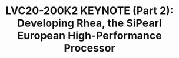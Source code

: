 ---
categories:
- lvc20
description: 'Chat with the speaker live on Slack during the scheduled broadcast time
  here: https://linaroconnect.slack.com/archives/C01B30A29V1&nbsp;<br><br>SiPearl
  was founded in 2019 as the production hand of the European Processor Initiative.
  Now at 22 employees, we are growing fast to deploy our first generation processor,
  Rhea, as the cornerstone of European Exascale systems. In this talk we provide an
  overview of SiPearl and our objectives and discuss some of the top-level architecture
  choices and KPI to address our target markets. A fundamental for the selection of
  Arm is the server software and partner ecosystem that has grown steadily over the
  years thanks to the user community with the help of organizations such as Linaro.'
image: /assets/images/featured-images/lvc20/LVC20-200K2.png
session_id: LVC20-200K2
session_room: '[Track 1] IoT/Edge/Embedded'
session_slot:
  end_time: 2020-09-23 08:15
  start_time: 2020-09-23 08:00
session_speakers:
- speaker_bio: Craig joined SiPearl in May 2020 as VP Marketing and Business Development.
    Before moving to SiPearl, Craig was Marketing Director for Marvell Semiconductor’s
    Server Processor Business Unit in Santa Clara, California. His 20+ years in the
    Semiconductor industry include sales, marketing, and technical roles with Cavium,
    AppliedMicro (AMCC), Lockheed-Martin, and Unisys. &amp;nbsp;Craig holds a B.S.
    in Mathematics from Lewis &amp;amp; Clark College in Portland, Oregon, and an
    MS in Electrical Engineering from San Diego State University.
  speaker_company: SiPearl
  speaker_image: http://avatars.sched.co/4/cb/11793143/avatar.jpg.320x320px.jpg?43a
  speaker_name: Craig PRUNTY
  speaker_position: VP Marketing &amp; Business Development
  speaker_role: attendee, speaker
session_track: HPC
tag: session
tags: HPC
title: 'LVC20-200K2 KEYNOTE (Part 2): Developing Rhea, the SiPearl European High-Performance
  Processor'
---